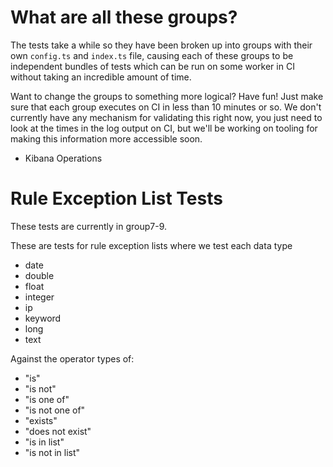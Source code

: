 # What are all these groups?

The tests take a while so they have been broken up into groups with their own `config.ts` and `index.ts` file, causing each of these groups to be independent bundles of tests which can be run on some worker in CI without taking an incredible amount of time.

Want to change the groups to something more logical? Have fun! Just make sure that each group executes on CI in less than 10 minutes or so. We don't currently have any mechanism for validating this right now, you just need to look at the times in the log output on CI, but we'll be working on tooling for making this information more accessible soon.

- Kibana Operations

# Rule Exception List Tests

These tests are currently in group7-9.

These are tests for rule exception lists where we test each data type

- date
- double
- float
- integer
- ip
- keyword
- long
- text

Against the operator types of:

- "is"
- "is not"
- "is one of"
- "is not one of"
- "exists"
- "does not exist"
- "is in list"
- "is not in list"
